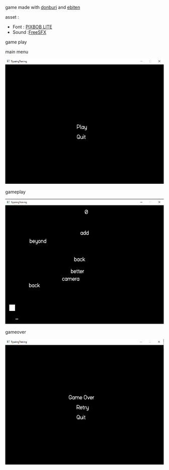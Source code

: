 game made with [donburi](https://github.com/yohamta/donburi) and [ebiten](https://github.com/hajimehoshi/ebiten)

asset : 
* Font : [PIXBOB LITE](https://www.dafont.com/pixbob-lite.font)
* Sound :[FreeSFX](https://kronbits.itch.io/freesfx)


game play 

main menu 

![](doc/Mainmenu.png)
    
    
gameplay

![](doc/Gameplay.png)

    
gameover 

![](doc/Gameover.png)
